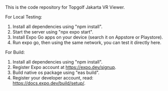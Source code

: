 This is the code repository for Topgolf Jakarta VR Viewer.

For Local Testing:

1. Install all dependencies using "npm install".
2. Start the server using "npx expo start".
3. Install Expo Go apps on your device (search it on Appstore or Playstore).
4. Run expo go, then using the same network, you can test it directly here.

For Build:

1. Install all dependencies using "npm install".
2. Register Expo account at https://expo.dev/signup.
3. Build native os package using "eas build".
4. Register your developer account, read: https://docs.expo.dev/build/setup/.
